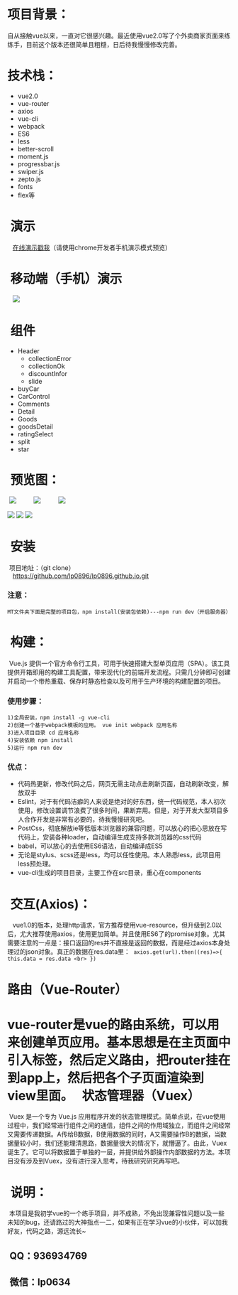   项目背景：
===
  自从接触vue以来，一直对它很感兴趣。最近使用vue2.0写了个外卖商家页面来练练手，目前这个版本还很简单且粗糙，日后待我慢慢修改完善。

  技术栈：
===
 * vue2.0
 * vue-router
 * axios
 * vue-cli
 * webpack
 * ES6
 * less
 * better-scroll
 * moment.js
 * progressbar.js
 * swiper.js
 * zepto.js
 * fonts
 * flex等

  演示
 ===
    [在线演示戳我](https://lp0896.github.io "点击链接显示")（请使用chrome开发者手机演示模式预览）
  
  移动端（手机）演示
 ===
    ![](https://lp0896.github.io/sm.png)

  组件
 ===
* Header
  * collectionError
  * collectionOk
  * discountInfor
  * slide
* buyCar
* CarControl
* Comments
* Detail
* Goods
* goodsDetail    
* ratingSelect
* split
* star

  预览图：
 ===
  ![](https://lp0896.github.io/image/01.PNG)          ![](https://lp0896.github.io/image/02.PNG)          ![](https://lp0896.github.io/image/03.PNG)
  
  
  ![](https://lp0896.github.io/image/04.PNG)          ![](https://lp0896.github.io/image/05.PNG)          ![](https://lp0896.github.io/image/06.PNG)

  安装
 ===
  项目地址：（git clone） <br>
    https://github.com/lp0896/lp0896.github.io.git <br>
### 注意：<br>
    MT文件夹下面是完整的项目包，npm install(安装包依赖)---npm run dev（开启服务器）
  
  构建：
 ===
  Vue.js 提供一个官方命令行工具，可用于快速搭建大型单页应用（SPA）。该工具提供开箱即用的构建工具配置，带来现代化的前端开发流程。只需几分钟即可创建并启动一个带热重载、保存时静态检查以及可用于生产环境的构建配置的项目。
  
### 使用步骤： <br>
    1)全局安装，npm install -g vue-cli 
    2)创建一个基于webpack模板的应用。 vue init webpack 应用名称
    3)进入项目目录 cd 应用名称
    4)安装依赖 npm install
    5)运行 npm run dev
 
### 优点： <br>
 
 * 代码热更新，修改代码之后，网页无需主动点击刷新页面，自动刷新改变，解放双手
 * Eslint，对于有代码洁癖的人来说是绝对的好东西，统一代码规范，本人初次使用，修改设置调节浪费了很多时间，果断弃用。但是，对于开发大型项目多人合作开发是非常有必要的，待我慢慢研究吧。
 * PostCss，彻底解放ie等低版本浏览器的兼容问题，可以放心的把心思放在写代码上，安装各种loader，自动编译生成支持多款浏览器的css代码
 * babel，可以放心的去使用ES6语法，自动编译成ES5  
 * 无论是stylus、scss还是less，均可以任性使用。本人熟悉less，此项目用less预处理。 
 * vue-cli生成的项目目录，主要工作在src目录，重心在components
  
  交互(Axios)：
 ===
    vue1.0的版本，处理http请求，官方推荐使用vue-resource，但升级到2.0以后，尤大推荐使用axios，使用更加简单。并且使用ES6了的promise对象。尤其需要注意的一点是：接口返回的res并不直接是返回的数据，而是经过axios本身处理过的json对象。真正的数据在res.data里： 
  `axios.get(url).then((res)=>{
    this.data = res.data <br>
  })`

  路由（Vue-Router）
===
  vue-router是vue的路由系统，可以用来创建单页应用。基本思想是在主页面中引入标签，然后定义路由，把router挂在到app上，然后把各个子页面渲染到view里面。
  
  状态管理器（Vuex）
===
  Vuex 是一个专为 Vue.js 应用程序开发的状态管理模式。简单点说，在vue使用过程中，我们经常进行组件之间的通信，组件之间的作用域独立，而组件之间经常又需要传递数据。A传给B数据，B使用数据的同时，A又需要操作B的数据，当数据量较小时，我们还能理清思路，数据量很大的情况下，就懵逼了。由此，Vuex诞生了。它可以将数据置于单独的一层，并提供给外部操作内部数据的方法。本项目没有涉及到Vuex，没有进行深入思考，待我研究研究再写吧。
  
  说明：
===
  本项目是我初学vue的一个练手项目，并不成熟，不免出现兼容性问题以及一些未知的bug，还请路过的大神指点一二，如果有正在学习vue的小伙伴，可以加我好友，代码之路，源远流长~
  
  QQ：936934769
---
  微信：lp0634
---
